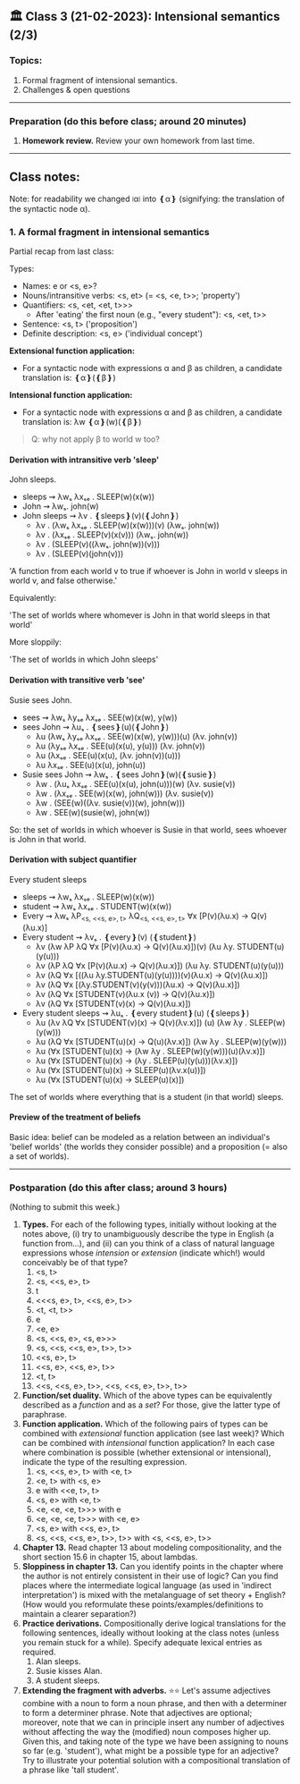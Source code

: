 
## 🏛 Class 3 (21-02-2023): Intensional semantics (2/3) 

### Topics:
1. Formal fragment of intensional semantics.
2. Challenges & open questions


----

### Preparation (do this before class; around 20 minutes)

1. **Homework review.** Review your own homework from last time.


----


## Class notes:

Note: for readability we changed ⧙α⧘ into ❴α❵ (signifying: the translation of the syntactic node α). 

### 1. A formal fragment in intensional semantics

Partial recap from last class:

Types:
- Names: e or <s, e>?
- Nouns/intransitive verbs: <s, et> (= <s, <e, t>>; 'property') 
- Quantifiers: <s, <et, <et, t>>>
  - After 'eating' the first noun (e.g., "every student"): <s, <et, t>>
- Sentence: <s, t> ('proposition')
- Definite description: <s, e> ('individual concept')


**Extensional function application:** 
- For a syntactic node with expressions α and β as children, a candidate translation is: ❴α❵(❴β❵)

**Intensional function application:**
- For a syntactic node with expressions α and β as children, a candidate translation is: λw ❴α❵(w)(❴β❵)

> Q: why not apply β to world w too?


#### Derivation with intransitive verb 'sleep'

John sleeps.

- sleeps ⇝ λwₛ λxₛₑ . SLEEP(w)(x(w))
- John ⇝ λwₛ. john(w)
- John sleeps ⇝ λv . ❴sleeps❵(v)(❴John❵)
  - λv . (λwₛ λxₛₑ . SLEEP(w)(x(w)))(v) (λwₛ. john(w))
  - λv . (λxₛₑ . SLEEP(v)(x(v))) (λwₛ. john(w))
  - λv . (SLEEP(v)((λwₛ. john(w))(v)))
  - λv . (SLEEP(v)(john(v)))

'A function from each world v to true if whoever is John in world v sleeps in world v, and false otherwise.'

Equivalently:

'The set of worlds where whomever is John in that world sleeps in that world'

More sloppily:

'The set of worlds in which John sleeps'


#### Derivation with transitive verb 'see'

Susie sees John.

- sees ⇝ λwₛ λyₛₑ λxₛₑ . SEE(w)(x(w), y(w))
- sees John ⇝ λuₛ . ❴sees❵(u)(❴John❵)
  - λu (λwₛ λyₛₑ λxₛₑ . SEE(w)(x(w), y(w)))(u) (λv. john(v))
  - λu (λyₛₑ λxₛₑ . SEE(u)(x(u), y(u))) (λv. john(v))
  - λu (λxₛₑ . SEE(u)(x(u), (λv. john(v))(u)))
  - λu λxₛₑ . SEE(u)(x(u), john(u))
- Susie sees John ⇝ λwₛ . ❴sees John❵(w)(❴susie❵) 
  - λw . (λuₛ λxₛₑ . SEE(u)(x(u), john(u)))(w) (λv. susie(v))
  - λw . (λxₛₑ . SEE(w)(x(w), john(w))) (λv. susie(v))
  - λw . (SEE(w)((λv. susie(v))(w), john(w)))
  - λw . SEE(w)(susie(w), john(w)) 

So: the set of worlds in which whoever is Susie in that world, sees whoever is John in that world.



#### Derivation with subject quantifier

Every student sleeps
- sleeps ⇝ λwₛ λxₛₑ . SLEEP(w)(x(w))
- student ⇝ λwₛ λxₛₑ . STUDENT(w)(x(w))
- Every ⇝ λwₛ λP<sub><s, <<s, e>, t></sub> λQ<sub><s, <<s, e>, t></sub> ∀x [P(v)(λu.x) → Q(v)(λu.x)]
- Every student ⇝ λvₛ . ❴every❵(v) (❴student❵)
  - λv (λw λP λQ ∀x [P(v)(λu.x) → Q(v)(λu.x)])(v) (λu λy. STUDENT(u)(y(u)))
  - λv (λP λQ ∀x [P(v)(λu.x) → Q(v)(λu.x)]) (λu λy. STUDENT(u)(y(u)))
  - λv (λQ ∀x [((λu λy.STUDENT(u)(y(u))))(v)(λu.x) → Q(v)(λu.x)])
  - λv (λQ ∀x [(λy.STUDENT(v)(y(v)))(λu.x) → Q(v)(λu.x)])
  - λv (λQ ∀x [STUDENT(v)(λu.x (v)) → Q(v)(λu.x)])
  - λv (λQ ∀x [STUDENT(v)(x) → Q(v)(λu.x)])
- Every student sleeps ⇝ λuₛ . ❴every student❵(u) (❴sleeps❵)
  - λu (λv λQ ∀x [STUDENT(v)(x) → Q(v)(λv.x)]) (u) (λw λy . SLEEP(w)(y(w)))
  - λu (λQ ∀x [STUDENT(u)(x) → Q(u)(λv.x)]) (λw λy . SLEEP(w)(y(w)))
  - λu (∀x [STUDENT(u)(x) → (λw λy . SLEEP(w)(y(w)))(u)(λv.x)])
  - λu (∀x [STUDENT(u)(x) → (λy . SLEEP(u)(y(u)))(λv.x)])
  - λu (∀x [STUDENT(u)(x) → SLEEP(u)(λv.x(u))])
  - λu (∀x [STUDENT(u)(x) → SLEEP(u)(x)])

The set of worlds where everything that is a student (in that world) sleeps.


#### Preview of the treatment of beliefs

Basic idea: belief can be modeled as a relation between an individual's 'belief worlds' (the worlds they consider possible) and a proposition (= also a set of worlds).


-----

### Postparation (do this after class; around 3 hours)

(Nothing to submit this week.)

1. **Types.** For each of the following types, initially without looking at the notes above, (i) try to unambiguously describe the type in English (a function from...), and (ii) can you think of a class of natural language expressions whose _intension_ or _extension_ (indicate which!) would conceivably be of that type?  
   1. <s, t>
   2. <s, <<s, e>, t>
   3. t
   4. <<<s, e>, t>, <<s, e>, t>> 
   5. <t, <t, t>>
   6. e
   7. <e, e>
   8. <s, <<s, e>, <s, e>>>
   9. <s, <<s, <<s, e>, t>>, t>>
   10. <<s, e>, t>
   11. <<s, e>, <<s, e>, t>>
   12. <t, t>
   13. <<s, <<s, e>, t>>, <<s, <<s, e>, t>>, t>>
2. **Function/set duality.** Which of the above types can be equivalently described as a _function_ and as a _set_? For those, give the latter type of paraphrase.
3. **Function application.** Which of the following pairs of types can be combined with _extensional_ function application (see last week)? Which can be combined with _intensional_ function application? In each case where combination is possible (whether extensional or intensional), indicate the type of the resulting expression. 
   1. <s, <<s, e>, t> with <e, t>
   2. <e, t> with <s, e>
   3. e with <<e, t>, t>
   4. <s, e> with <e, t> 
   5. <e, <e, <e, t>>> with e
   6. <e, <e, <e, t>>> with <e, e>
   7. <s, e> with <<s, e>, t>
   8. <s, <<s, <<s, e>, t>>, t>> with <s, <<s, e>, t>>
4. **Chapter 13.** Read chapter 13 about modeling compositionality, and the short section 15.6 in chapter 15, about lambdas.
5. **Sloppiness in chapter 13.** Can you identify points in the chapter where the author is not entirely consistent in their use of logic? Can you find places where the intermediate logical language (as used in 'indirect interpretation') is mixed with the metalanguage of set theory + English? (How would you reformulate these points/examples/definitions to maintain a clearer separation?) 
6. **Practice derivations.** Compositionally derive logical translations for the following sentences, ideally without looking at the class notes (unless you remain stuck for a while). Specify adequate lexical entries as required.
   1. Alan sleeps.
   2. Susie kisses Alan.
   3. A student sleeps.
7. **Extending the fragment with adverbs.** ⭐⭐ Let's assume adjectives combine with a noun to form a noun phrase, and then with a determiner to form a determiner phrase. Note that adjectives are optional; moreover, note that we can in principle insert any number of adjectives without affecting the way the (modified) noun composes higher up. Given this, and taking note of the type we have been assigning to nouns so far (e.g. 'student'), what might be a possible type for an adjective? Try to illustrate your potential solution with a compositional translation of a phrase like 'tall student'.